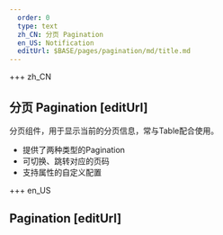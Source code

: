 ```yaml
---   
  order: 0
  type: text
  zh_CN: 分页 Pagination
  en_US: Notification
  editUrl: $BASE/pages/pagination/md/title.md
---      
```


+++  zh_CN
## 分页 Pagination [editUrl] 
分页组件，用于显示当前的分页信息，常与Table配合使用。  

- 提供了两种类型的Pagination
- 可切换、跳转对应的页码
- 支持属性的自定义配置

+++ en_US
## Pagination [editUrl]  

